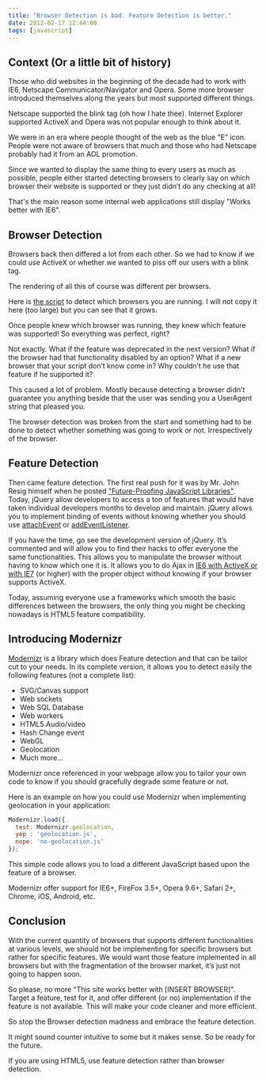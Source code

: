 ```yaml
---
title: "Browser Detection is bad. Feature Detection is better."
date: 2012-02-17 12:44:00
tags: [javascript]
---
```


## Context (Or a little bit of history)

Those who did websites in the beginning of the decade had to work with IE6, Netscape Communicator/Navigator and Opera. Some more browser introduced themselves along the years but most supported different things.

Netscape supported the blink tag (oh how I hate thee). Internet Explorer supported ActiveX and Opera was not popular enough to think about it.

We were in an era where people thought of the web as the blue "E" icon. People were not aware of browsers that much and those who had Netscape probably had it from an AOL promotion.

Since we wanted to display the same thing to every users as much as possible, people either started detecting browsers to clearly say on which browser their website is supported or they just didn&rsquo;t do any checking at all!

That's the main reason some internal web applications still display "Works better with IE6".

## Browser Detection

Browsers back then differed a lot from each other. So we had to know if we could use ActiveX or whether we wanted to piss off our users with a blink tag.

The rendering of all this of course was different per browsers.

Here is [the script](http://www.quirksmode.org/js/detect.html) to detect which browsers you are running. I will not copy it here (too large) but you can see that it grows.

Once people knew which browser was running, they knew which feature was supported! So everything was perfect, right?

Not exactly. What if the feature was deprecated in the next version? What if the browser had that functionality disabled by an option? What if a new browser that your script don&rsquo;t know come in? Why couldn&rsquo;t he use that feature if he supported it?

This caused a lot of problem. Mostly because detecting a browser didn&rsquo;t guarantee you anything beside that the user was sending you a UserAgent string that pleased you.

The browser detection was broken from the start and something had to be done to detect whether something was going to work or not. Irrespectively of the browser.

## Feature Detection

Then came feature detection. The first real push for it was by Mr. John Resig himself when he posted ["Future-Proofing JavaScript Libraries"](http://ejohn.org/blog/future-proofing-javascript-libraries/). Today, jQuery allow developers to access a ton of features that would have taken individual developers months to develop and maintain. jQuery allows you to implement binding of events without knowing whether you should use [attachEvent](http://msdn.microsoft.com/en-us/library/ms536343(v=vs.85).aspx) or [addEventListener](https://developer.mozilla.org/en/DOM/element.addEventListener).

If you have the time, go see the development version of jQuery. It&rsquo;s commented and will allow you to find their hacks to offer everyone the same functionalities. This allows you to manipulate the browser without having to know which one it is. It allows you to do Ajax in [IE6 with ActiveX or with IE7](http://msdn.microsoft.com/en-us/library/ms537505(v=vs.85).aspx#_id) (or higher) with the proper object without knowing if your browser supports ActiveX.

Today, assuming everyone use a frameworks which smooth the basic differences between the browsers, the only thing you might be checking nowadays is HTML5 feature compatibility.

## Introducing Modernizr

[Modernizr](http://www.modernizr.com/download/) is a library which does Feature detection and that can be tailor cut to your needs. In its complete version, it allows you to detect easily the following features (not a complete list):

*   SVG/Canvas support
*   Web sockets
*   Web SQL Database
*   Web workers
*   HTML5 Audio/video
*   Hash Change event
*   WebGL
*   Geolocation
*   Much more&hellip;

Modernizr once referenced in your webpage allow you to tailor your own code to know if you should gracefully degrade some feature or not.

Here is an example on how you could use Modernizr when implementing geolocation in your application:

```js
Modernizr.load({
  test: Modernizr.geolocation,
  yep : 'geolocation.js',
  nope: 'no-geolocation.js'
});
```

This simple code allows you to load a different JavaScript based upon the feature of a browser.

Modernizr offer support for IE6+, FireFox 3.5+, Opera 9.6+, Safari 2+, Chrome, iOS, Android, etc.

## Conclusion

With the current quantity of browsers that supports different functionalities at various levels, we should not be implementing for specific browsers but rather for specific features. We would want those feature implemented in all browsers but with the fragmentation of the browser market, it&rsquo;s just not going to happen soon.

So please, no more "This site works better with [INSERT BROWSER]". Target a feature, test for it, and offer different (or no) implementation if the feature is not available. This will make your code cleaner and more efficient.

So stop the Browser detection madness and embrace the feature detection.

It might sound counter intuitive to some but it makes sense. So be ready for the future.

If you are using HTML5, use feature detection rather than browser detection.